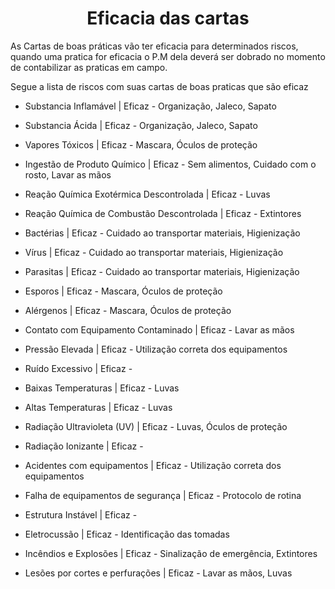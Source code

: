 <h1 align="center"> Eficacia das cartas </h1>

As Cartas de boas práticas vão ter eficacia para determinados riscos, quando uma pratica for eficacia o P.M dela deverá ser dobrado no momento de contabilizar as praticas em campo. 

Segue a lista de riscos com suas cartas de boas praticas que são eficaz 

- Substancia Inflamável |   Eficaz - Organização, Jaleco, Sapato 

- Substancia Ácida  |   Eficaz - Organização, Jaleco, Sapato

- Vapores Tóxicos   |   Eficaz - Mascara, Óculos de proteção

- Ingestão de Produto Químico   |   Eficaz - Sem alimentos, Cuidado com o rosto, Lavar as mãos

- Reação Química Exotérmica Descontrolada   |   Eficaz - Luvas

- Reação Química de Combustão Descontrolada |   Eficaz - Extintores

- Bactérias |   Eficaz - Cuidado ao transportar materiais, Higienização 

- Vírus |   Eficaz - Cuidado ao transportar materiais, Higienização

- Parasitas |   Eficaz - Cuidado ao transportar materiais, Higienização

- Esporos   |   Eficaz - Mascara, Óculos de proteção

- Alérgenos |   Eficaz - Mascara, Óculos de proteção

- Contato com Equipamento Contaminado   |   Eficaz - Lavar as mãos

- Pressão Elevada   |   Eficaz - Utilização correta dos equipamentos

- Ruído Excessivo   |   Eficaz - 

- Baixas Temperaturas   |   Eficaz - Luvas

- Altas Temperaturas    |   Eficaz - Luvas

- Radiação Ultravioleta (UV) |   Eficaz - Luvas, Óculos de proteção

- Radiação Ionizante    |   Eficaz - 

- Acidentes com equipamentos    |   Eficaz - Utilização correta dos equipamentos

- Falha de equipamentos de segurança    |   Eficaz - Protocolo de rotina

- Estrutura Instável    |   Eficaz - 

- Eletrocussão  |   Eficaz - Identificação das tomadas

- Incêndios e Explosões |   Eficaz - Sinalização de emergência, Extintores

- Lesões por cortes e perfurações   |   Eficaz - Lavar as mãos, Luvas